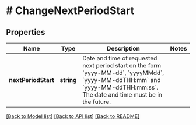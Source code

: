 # # ChangeNextPeriodStart

## Properties

Name | Type | Description | Notes
------------ | ------------- | ------------- | -------------
**nextPeriodStart** | **string** | Date and time of requested next period start on the form &#x60;yyyy-MM-dd&#x60;, &#x60;yyyyMMdd&#x60;, &#x60;yyyy-MM-ddTHH:mm&#x60; and &#x60;yyyy-MM-ddTHH:mm:ss&#x60;. The date and time must be in the future. |

[[Back to Model list]](../../README.md#models) [[Back to API list]](../../README.md#endpoints) [[Back to README]](../../README.md)
